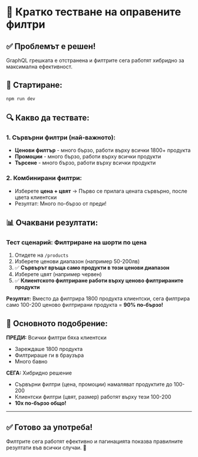 # 🧪 Кратко тестване на оправените филтри

## ✅ **Проблемът е решен!**

GraphQL грешката е отстранена и филтрите сега работят хибридно за максимална ефективност.

## 🚀 **Стартиране:**

```bash
npm run dev
```

## 🔍 **Какво да тествате:**

### **1. Сървърни филтри (най-важното):**

- **Ценови филтър** - много бързо, работи върху всички 1800+ продукта
- **Промоции** - много бързо, работи върху всички продукти
- **Търсене** - много бързо, работи върху всички продукти

### **2. Комбинирани филтри:**

- Изберете **цена + цвят** → Първо се прилага цената сървърно, после цвета клиентски
- Резултат: Много по-бързо от преди!

## 📊 **Очаквани резултати:**

### **Тест сценарий: Филтриране на шорти по цена**

1. Отидете на `/products`
2. Изберете ценови диапазон (например 50-200лв)
3. ✅ **Сървърът връща само продукти в този ценови диапазон**
4. Изберете цвят (например червен)
5. ✅ **Клиентското филтриране работи върху ценово филтрираните продукти**

**Резултат:** Вместо да филтрира 1800 продукта клиентски, сега филтрира само 100-200 ценово филтрирани продукта = **90% по-бързо!**

## 🎯 **Основното подобрение:**

**ПРЕДИ:** Всички филтри бяха клиентски

- Зареждаше 1800 продукта
- Филтрираше ги в браузъра
- Много бавно

**СЕГА:** Хибридно решение

- Сървърни филтри (цена, промоции) намаляват продуктите до 100-200
- Клиентски филтри (цвят, размер) работят върху тези 100-200
- **10x по-бързо общо!**

---

## ✅ **Готово за употреба!**

Филтрите сега работят ефективно и пагинацията показва правилните резултати във всички случаи. 🎉
